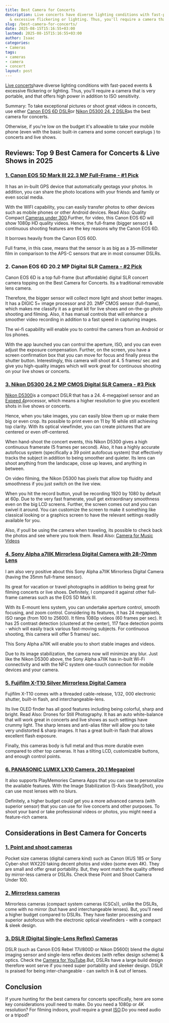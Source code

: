 ```yaml
---
title: Best Camera for Concerts
description: Live concerts have diverse lighting conditions with fast-paced events
  & excessive flickering or lighting. Thus, you'll require a camera that is very portable,...
slug: /best-camera-for-concerts/
date: 2025-08-15T15:16:55+03:00
lastmod: 2025-08-15T15:16:55+03:00
author: Isaac
categories:
- Cameras
tags:
- cameras
- camera
- concert
layout: post
---
```

[Live concerts](https://en.wikipedia.org/wiki/Concert)have diverse lighting conditions with fast-paced events & excessive flickering or lighting. Thus, you'll require a camera that is very portable, and that offers high power in addition to ISO sensitivity.

Summary: To take exceptional pictures or shoot great videos in concerts, use either [Canon EOS 6D DSLR](https://www.amazon.com/dp/B009B0MZ8U/?tag=p-policy-20)or [Nikon D5300 24. 2 DSLR](https://www.amazon.com/dp/B00I1CPA0O/?tag=p-policy-20)as the best camera for concerts.

Otherwise, if you're low on the budget it's allowable to take your mobile phone (even with the basic built-in camera and some concert earplugs ) to concerts and live shows.

##  Reviews: Top 9 Best Camera for Concerts & Live Shows in 2025

###  [1. Canon EOS 5D Mark III 22.3 MP Full-Frame - #1 Pick](https://www.amazon.com/dp/B007FGYZFI/?tag=p-policy-20)

It has an in-built GPS device that automatically geotags your photos. In addition, you can share the photo locations with your friends and family or even social media.

With the WIFI capability, you can easily transfer photos to other devices such as mobile phones or other Android devices. Read Also: Quality Compact [Cameras under 300](https://pestpolicy.com/best-compact-cameras-under-300/).Further, for video, this Canon EOS 6D will show 1080p HD quality videos. Hence, the full-frame (bigger sensor) & continuous shooting features are the key reasons why the Canon EOS 6D.

It borrows heavily from the Canon EOS 60D.

Full frame, in this case, means that the sensor is as big as a 35-millimeter film in comparison to the APS-C sensors that are in most consumer DSLRs.

###  2. Canon EOS 6D 20.2 MP Digital SLR [Camera - #2 Pick](https://www.amazon.com/dp/B009B0MZ8U/?tag=p-policy-20)

Canon EOS 6D is a top full-frame (but affordable) digital SLR concert camera topping on the Best Camera for Concerts. Its a traditional removable lens camera.

Therefore, the bigger sensor will collect more light and shoot better images. It has a DIGIC 5+ image processor and 20. 2MP CMOS sensor (full-frame), which makes me classify it as a great kit for live shoes and on-the-go photo shooting and filming. Also, it has manual controls that will enhance a smoother video recording in addition to a fast speed in capturing images.

The wi-fi capability will enable you to control the camera from an Android or Ios phones.

With the app launched you can control the aperture, ISO, and you can even adjust the exposure compensation. Further, on the screen, you have a screen confirmation box that you can move for focus and finally press the shutter button. Interestingly, this camera will shoot at 4. 5 frames/ sec and give you high-quality images which will work great for continuous shooting on your live shows or concerts.

###  [3. Nikon D5300 24.2 MP CMOS Digital SLR Camera - #3 Pick](https://www.amazon.com/dp/B00I1CPA0O/?tag=p-policy-20)

[Nikon D5300](https://en.wikipedia.org/wiki/Nikon_D5300)is a compact DSLR that has a 24. 4-megapixel sensor and an [Expeed 4](https://en.wikipedia.org/wiki/Expeed#Expeed_4)processor, which means a higher resolution to give you excellent shots in live shows or concerts.

Hence, when you take images, you can easily blow them up or make them big or even crop. Its possible to print even on 11 by 16 while still achieving top clarity. With its optical viewfinder, you can create pictures that are centered or even off-centered.

When hand-shoot the concert events, this Nikon D5300 gives a high continuous framerate (5 frames per second). Also, it has a highly accurate autofocus system (specifically a 39 point autofocus system) that effectively tracks the subject in addition to being smoother and quieter. Its lens can shoot anything from the landscape, close up leaves, and anything in between.

On video filming, the Nikon D5300 has pixels that allow top fluidity and smoothness if you just switch on the live view.

When you hit the record button, youll be recording 1920 by 1080 by default at 60p. Due to the very fast framerate, youll get extraordinary smoothness even on the big LCD screens. Further, the screen comes out and you can swivel it around. You can customize the screen to make it something like classical looking or a graphics screen to have the relevant settings readily available for you.

Also, if youll be using the camera when traveling, its possible to check back the photos and see where you took them. Read Also: [Camera for Music Videos](https://pestpolicy.com/best-camera-for-music-videos/)

###  [4. Sony Alpha a7IIK Mirrorless Digital Camera with 28-70mm Lens](https://www.amazon.com/dp/B00PX8CNCM/?tag=p-policy-20)

I am also very positive about this Sony Alpha a7IIK Mirrorless Digital Camera (having the 35mm full-frame sensor).

Its great for vacation or travel photographs in addition to being great for filming concerts or live shoes. Definitely, I compared it against other full-frame cameras such as the EOS 5D Mark III.

With its E-mount lens system, you can undertake aperture control, smooth focusing, and zoom control. Considering its features, it has 24 megapixels, ISO range (from 100 to 25600). It films 1080p videos (60 frames per sec). It has 25 contrast detection (clustered at the center), 117 face detection points - which will easily track various fast-moving subjects. For continuous shooting, this camera will offer 5 frames/ sec.

This Sony Alpha a7IIK will enable you to short stable images and videos.

Due to its image stabilization, the camera now will minimize any blur. Just like the Nikon D5300 above, the Sony Alpha a7IIK has in-built Wi-Fi connectivity and with the NFC system one-touch connection for mobile devices and your camera.

###  [5. Fujifilm X-T10 Silver Mirrorless Digital Camera](https://www.amazon.com/dp/B00X7QTTME/?tag=p-policy-20)

Fujifilm X-T10 comes with a threaded cable-release, 1/32, 000 electronic shutter, built-in flash, and interchangeable-lens.

Its live OLED finder has all good features including being colorful, sharp and bright. Read Also: Drones for Still Photography. It has an auto white-balance that will work great in concerts and live shows as such settings have crummy light. The sharp lenses and anti-alias filter will allow you to take very undistorted & sharp images. It has a great built-in flash that allows excellent flash exposure.

Finally, this cameras body is full metal and thus more durable even compared to other top cameras. It has a tilting LCD, customizable buttons, and enough control points.

###  [6. PANASONIC LUMIX LX10 Camera, 20.1 Megapixel](https://www.amazon.com/dp/B01LZHIX13/?tag=p-policy-20)

It also supports PlayMemories Camera Apps that you can use to personalize the available features. With the Image Stabilization (5-Axis SteadyShot), you can use most lenses with no blurs.

Definitely, a higher budget could get you a more advanced camera (with superior sensor) that you can use for live concerts and other purposes. To shoot your band or take professional videos or photos, you might need a feature-rich camera.

##  Considerations in Best Camera for Concerts

###  [1. Point and shoot cameras](https://en.wikipedia.org/wiki/Point-and-shoot_camera)

Pocket size cameras (digital camera kind) such as Canon IXUS 185 or Sony Cyber-shot WX220 taking decent photos and video (some even 4K). They are small and offer great portability. But, they wont match the quality offered by mirror-less camera or DSLRs. Check these Point and Shoot Camera Under 100.

###  [2. Mirrorless cameras](https://en.wikipedia.org/wiki/Mirrorless_interchangeable-lens_camera)

Mirrorless cameras (compact system cameras (CSCs)), unlike the DSLRs, come with no mirror (but have and interchangeable lenses). But, you'll need a higher budget compared to DSLRs. They have faster processing and superior autofocus with the electronic optical viewfinders - with a compact & sleek design.

###  [3. DSLR (Digital Single-Lens Reflex) Cameras](https://en.wikipedia.org/wiki/Digital_single-lens_reflex_camera)

DSLR (such as Canon EOS Rebel T7i/800D or Nikon D5600) blend the digital imaging sensor and single-lens reflex devices (with reflex design scheme) & optics. Check the [Camera for YouTube](https://pestpolicy.com/best-camera-for-youtube/).But, DSLRs have a large build design therefore wont serve if you need super portability and sleeker design. DSLR is praised for being inter-changeable - can switch in & out of lenses.

##  Conclusion

If youre hunting for the best camera for concerts specifically, here are some key considerations youll need to make. Do you need a 1080p or 4K resolution? For filming indoors, youll require a great [ISO](https://www.nikonusa.com/en/learn-and-explore/a/products-and-innovation/iso-control.html).Do you need audio or a tripod?
